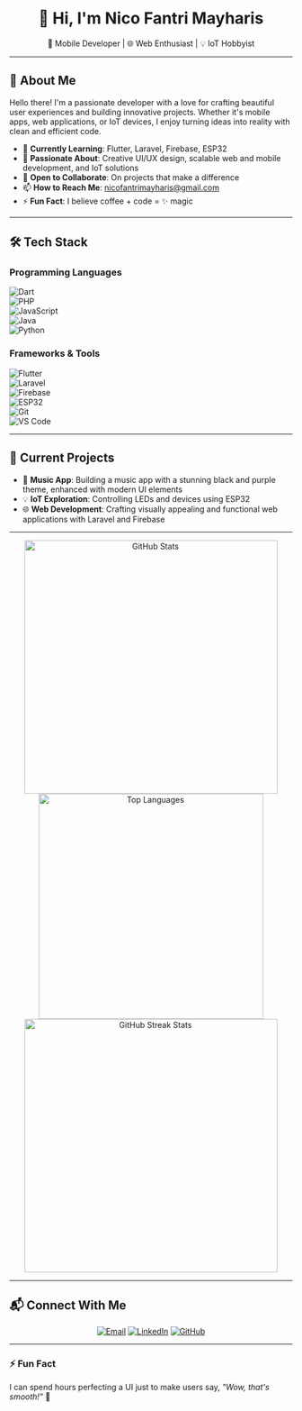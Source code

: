 <h1 align="center">👋 Hi, I'm Nico Fantri Mayharis</h1>  
<p align="center">  
🌟 Mobile Developer | 🌐 Web Enthusiast | 💡 IoT Hobbyist  
</p>  

---

## 🚀 About Me  
Hello there! I'm a passionate developer with a love for crafting beautiful user experiences and building innovative projects. Whether it's mobile apps, web applications, or IoT devices, I enjoy turning ideas into reality with clean and efficient code.  

- 🌱 **Currently Learning**: Flutter, Laravel, Firebase, ESP32  
- 👀 **Passionate About**: Creative UI/UX design, scalable web and mobile development, and IoT solutions  
- 💞️ **Open to Collaborate**: On projects that make a difference  
- 📫 **How to Reach Me**: [nicofantrimayharis@gmail.com](mailto:nicofantrimayharis@gmail.com)  
- ⚡ **Fun Fact**: I believe coffee + code = ✨ magic  

---

## 🛠️ Tech Stack  
### Programming Languages  
![Dart](https://img.shields.io/badge/Dart-0175C2?style=for-the-badge&logo=dart&logoColor=white)  
![PHP](https://img.shields.io/badge/PHP-777BB4?style=for-the-badge&logo=php&logoColor=white)  
![JavaScript](https://img.shields.io/badge/JavaScript-F7DF1E?style=for-the-badge&logo=javascript&logoColor=black)  
![Java](https://img.shields.io/badge/Java-007396?style=for-the-badge&logo=java&logoColor=white)  
![Python](https://img.shields.io/badge/Python-3776AB?style=for-the-badge&logo=python&logoColor=white)  

### Frameworks & Tools  
![Flutter](https://img.shields.io/badge/Flutter-02569B?style=for-the-badge&logo=flutter&logoColor=white)  
![Laravel](https://img.shields.io/badge/Laravel-FF2D20?style=for-the-badge&logo=laravel&logoColor=white)  
![Firebase](https://img.shields.io/badge/Firebase-FFCA28?style=for-the-badge&logo=firebase&logoColor=black)  
![ESP32](https://img.shields.io/badge/ESP32-000000?style=for-the-badge&logo=espressif&logoColor=white)  
![Git](https://img.shields.io/badge/Git-F05032?style=for-the-badge&logo=git&logoColor=white)  
![VS Code](https://img.shields.io/badge/VS_Code-0078D4?style=for-the-badge&logo=visual-studio-code&logoColor=white)  

---

## 🌟 Current Projects  
- 🎵 **Music App**: Building a music app with a stunning black and purple theme, enhanced with modern UI elements  
- 💡 **IoT Exploration**: Controlling LEDs and devices using ESP32  
- 🌐 **Web Development**: Crafting visually appealing and functional web applications with Laravel and Firebase  

---
 
<p align="center">  
<img src="https://github-readme-stats.vercel.app/api?username=NicoFantri&show_icons=true&theme=radical&count_private=true&include_all_commits=true" alt="GitHub Stats" width="450"/>  
<img src="https://github-readme-stats.vercel.app/api/top-langs/?username=NicoFantri&layout=compact&theme=radical" alt="Top Languages" width="400"/>  
<img src="https://streak-stats.demolab.com?user=NicoFantri&theme=radical&hide_border=true" alt="GitHub Streak Stats" width="450"/>  
</p>  

---

## 📬 Connect With Me  
<p align="center">  
<a href="mailto:nicofantrimayhaaris@gmail.com"><img src="https://img.shields.io/badge/Email-D14836?style=for-the-badge&logo=gmail&logoColor=white" alt="Email"></a>  
<a href="https://www.linkedin.com/in/nicofantrim06/"><img src="https://img.shields.io/badge/LinkedIn-0077B5?style=for-the-badge&logo=linkedin&logoColor=white" alt="LinkedIn"></a>  
<a href="https://github.com/NicoFantri"><img src="https://img.shields.io/badge/GitHub-100000?style=for-the-badge&logo=github&logoColor=white" alt="GitHub"></a>  
</p>  

---

### ⚡ Fun Fact  
I can spend hours perfecting a UI just to make users say, *"Wow, that's smooth!"* 🚀  
